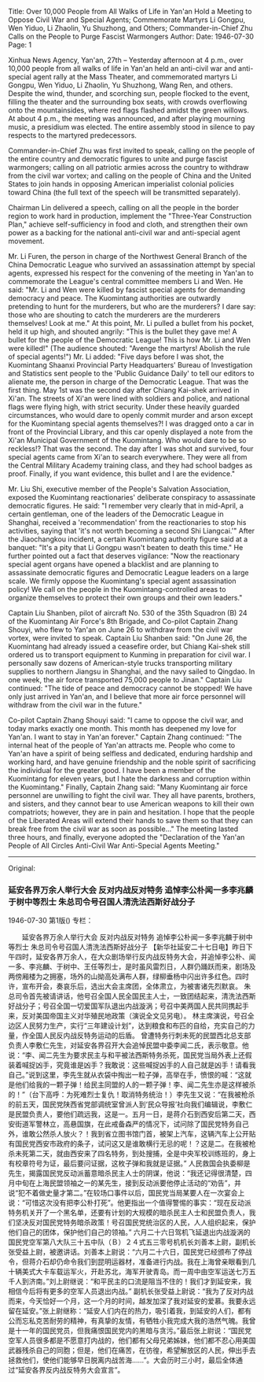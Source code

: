 Title: Over 10,000 People from All Walks of Life in Yan'an Hold a Meeting to Oppose Civil War and Special Agents; Commemorate Martyrs Li Gongpu, Wen Yiduo, Li Zhaolin, Yu Shuzhong, and Others; Commander-in-Chief Zhu Calls on the People to Purge Fascist Warmongers
Author:
Date: 1946-07-30
Page: 1

Xinhua News Agency, Yan'an, 27th – Yesterday afternoon at 4 p.m., over 10,000 people from all walks of life in Yan'an held an anti-civil war and anti-special agent rally at the Mass Theater, and commemorated martyrs Li Gongpu, Wen Yiduo, Li Zhaolin, Yu Shuzhong, Wang Ren, and others. Despite the wind, thunder, and scorching sun, people flocked to the event, filling the theater and the surrounding box seats, with crowds overflowing onto the mountainsides, where red flags flashed amidst the green willows. At about 4 p.m., the meeting was announced, and after playing mourning music, a presidium was elected. The entire assembly stood in silence to pay respects to the martyred predecessors.

Commander-in-Chief Zhu was first invited to speak, calling on the people of the entire country and democratic figures to unite and purge fascist warmongers; calling on all patriotic armies across the country to withdraw from the civil war vortex; and calling on the people of China and the United States to join hands in opposing American imperialist colonial policies toward China (the full text of the speech will be transmitted separately).

Chairman Lin delivered a speech, calling on all the people in the border region to work hard in production, implement the "Three-Year Construction Plan," achieve self-sufficiency in food and cloth, and strengthen their own power as a backing for the national anti-civil war and anti-special agent movement.

Mr. Li Furen, the person in charge of the Northwest General Branch of the China Democratic League who survived an assassination attempt by special agents, expressed his respect for the convening of the meeting in Yan'an to commemorate the League's central committee members Li and Wen. He said: "Mr. Li and Wen were killed by fascist special agents for demanding democracy and peace. The Kuomintang authorities are outwardly pretending to hunt for the murderers, but who are the murderers? I dare say: those who are shouting to catch the murderers are the murderers themselves! Look at me." At this point, Mr. Li pulled a bullet from his pocket, held it up high, and shouted angrily: "This is the bullet they gave me! A bullet for the people of the Democratic League! This is how Mr. Li and Wen were killed!" (The audience shouted: "Avenge the martyrs! Abolish the rule of special agents!") Mr. Li added: "Five days before I was shot, the Kuomintang Shaanxi Provincial Party Headquarters' Bureau of Investigation and Statistics sent people to the 'Public Guidance Daily' to tell our editors to alienate me, the person in charge of the Democratic League. That was the first thing. May 1st was the second day after Chiang Kai-shek arrived in Xi'an. The streets of Xi'an were lined with soldiers and police, and national flags were flying high, with strict security. Under these heavily guarded circumstances, who would dare to openly commit murder and arson except for the Kuomintang special agents themselves?! I was dragged onto a car in front of the Provincial Library, and this car openly displayed a note from the Xi'an Municipal Government of the Kuomintang. Who would dare to be so reckless!? That was the second. The day after I was shot and survived, four special agents came from Xi'an to search everywhere. They were all from the Central Military Academy training class, and they had school badges as proof. Finally, if you want evidence, this bullet and I are the evidence."

Mr. Liu Shi, executive member of the People's Salvation Association, exposed the Kuomintang reactionaries' deliberate conspiracy to assassinate democratic figures. He said: "I remember very clearly that in mid-April, a certain gentleman, one of the leaders of the Democratic League in Shanghai, received a 'recommendation' from the reactionaries to stop his activities, saying that 'it's not worth becoming a second Shi Liangcai.'" After the Jiaochangkou incident, a certain Kuomintang authority figure said at a banquet: "It's a pity that Li Gongpu wasn't beaten to death this time." He further pointed out a fact that deserves vigilance: "Now the reactionary special agent organs have opened a blacklist and are planning to assassinate democratic figures and Democratic League leaders on a large scale. We firmly oppose the Kuomintang's special agent assassination policy! We call on the people in the Kuomintang-controlled areas to organize themselves to protect their own groups and their own leaders."

Captain Liu Shanben, pilot of aircraft No. 530 of the 35th Squadron (B) 24 of the Kuomintang Air Force's 8th Brigade, and Co-pilot Captain Zhang Shouyi, who flew to Yan'an on June 26 to withdraw from the civil war vortex, were invited to speak. Captain Liu Shanben said: "On June 26, the Kuomintang had already issued a ceasefire order, but Chiang Kai-shek still ordered us to transport equipment to Kunming in preparation for civil war. I personally saw dozens of American-style trucks transporting military supplies to northern Jiangsu in Shanghai, and the navy sailed to Qingdao. In one week, the air force transported 75,000 people to Jinan." Captain Liu continued: "The tide of peace and democracy cannot be stopped! We have only just arrived in Yan'an, and I believe that more air force personnel will withdraw from the civil war in the future."

Co-pilot Captain Zhang Shouyi said: "I came to oppose the civil war, and today marks exactly one month. This month has deepened my love for Yan'an. I want to stay in Yan'an forever." Captain Zhang continued: "The internal heat of the people of Yan'an attracts me. People who come to Yan'an have a spirit of being selfless and dedicated, enduring hardship and working hard, and have genuine friendship and the noble spirit of sacrificing the individual for the greater good. I have been a member of the Kuomintang for eleven years, but I hate the darkness and corruption within the Kuomintang." Finally, Captain Zhang said: "Many Kuomintang air force personnel are unwilling to fight the civil war. They all have parents, brothers, and sisters, and they cannot bear to use American weapons to kill their own compatriots; however, they are in pain and hesitation. I hope that the people of the Liberated Areas will extend their hands to save them so that they can break free from the civil war as soon as possible..." The meeting lasted three hours, and finally, everyone adopted the "Declaration of the Yan'an People of All Circles Anti-Civil War Anti-Special Agents Meeting."



<hr /> 

Original: 


### 延安各界万余人举行大会  反对内战反对特务  追悼李公朴闻一多李兆麟于树中等烈士  朱总司令号召国人清洗法西斯好战分子

1946-07-30
第1版()
专栏：

　　延安各界万余人举行大会
    反对内战反对特务
    追悼李公朴闻一多李兆麟于树中等烈士
    朱总司令号召国人清洗法西斯好战分子
    【新华社延安二十七日电】昨日下午四时，延安各界万余人，在大众剧场举行反内战反特务大会，并追悼李公朴、闻一多、李兆麟、于树中、王任等烈士，是时虽风雷烈日，人群仍踊跃而来，剧场及两傍厢楼为之拥塞，场外的山拗高处满布人群，绿柳垂杨中闪出许多红色。四时许，宣布开会，奏哀乐后，选出大会主席团，全体肃立，为被害诸先烈默哀。
    朱总司令首先被请讲话，他号召全国人民全国民主人士，一致团结起来，清洗法西斯好战分子；号召全国一切爱国军队退出内战漩涡；号召中美两国人民共同携起手来，反对美国帝国主义对华殖民地政策（演说全文见另电）。
    林主席演说，号召全边区人民努力生产，实行“三年建设计划”，达到粮食和布匹的自给，充实自己的力量，作全国人民反内战反特务运动的后盾。
    曾遭特务行刺未死的民盟西北总支部负责人李敷仁先生，对延安各界召开大会追悼民盟中委李闻二氏，表示敬意。他说：“李、闻二先生为要求民主与和平被法西斯特务杀死，国民党当局外表上还假装着喊捉凶手，究竟谁是凶手？我敢说：这些喊捉凶手的人自己就是凶手！请看我自己。”说到这里，李先生就从衣袋中掏出一粒子弹，高举在手，愤恨的喊：“这就是他们给我的一颗子弹！给民主同盟的人的一颗子弹！李、闻二先生亦是这样被杀的！”（台下高呼：为死难烈士复仇！取消特务统治！）李先生又说：“在我被枪杀的前五天，国民党陕西省党部调统室曾派人到‘民众导报’社向我们编辑说，李敷仁是民盟负责人，要他们疏远我，这是一。五月一日，是蒋介石到西安后第二天，西安街道军警林立，高悬国旗，在此戒备森严的情况下，试问除了国民党特务自己外，谁敢公然杀人放火？！我到省立图书馆门首，被架上汽车，这辆汽车上公开贴有国民党西安市政府的条子，试问这又是谁敢横行无忌的呢！？这是二。在我被枪杀未死第二天，就由西安来了四名特务，到处搜捕，全是中央军校训练班的，身上有校章符号为证，最后要问证据，这枚子弹和我就是证据。”
    人民救国会执委柳是先生，揭露国民党反动派蓄意暗杀民主人士的阴谋，他说：“我还记得很清楚，四月中旬在上海民盟领袖之一的某先生，接到反动派要他停止活动的“劝告”，并说“犯不着做史量才第二。”在较场口事件以后，国民党当局某要人在一次宴会上说：“可惜这次没有把李公朴打死”。他更指出一个值得警惕的事实：“现在反动派特务机关开了一个黑名单，还要有计划的大规模的暗杀民主人士和民盟负责人，我们坚决反对国民党特务暗杀政策！号召国民党统治区的人民，人人组织起来，保护他们自己的团体，保护他们自己的领袖。”
    六月二十六日驾机飞延退出内战漩涡的国民党空军第八大队三十五中队（Ｂ）２４式五三零号机机长刘善本上尉，副机长张受益上尉，被邀讲话。刘善本上尉说：“六月二十六日，国民党已经颁布了停战令，但蒋介石却仍命令我们到昆明运器材，准备进行内战。我在上海曾亲眼看到几十辆美式大卡车载运军火，开赴苏北，海军开驶青岛。而一周中由空军运送七万五千人到济南。”刘上尉继说：“和平民主的口流是阻当不住的！我们才到延安来，我相信今后将有更多的空军人员退出内战。”
    副机长张受益上尉说：“我为了反对内战而来，今天恰好一个月，这一个月的时间，越发加深了我对延安的爱慕。我要永远留在延安。”张上尉继称：“延安人们内在的热力，吸引着我，到延安的人们，都有公而忘私克苦耐劳的精神，有真挚的友情，有牺牲小我完成大我的浩然气魄。我曾是十一年的国民党员，但我痛恨国民党内的黑暗与贪污。”最后张上尉说：“国民党空军人员很多都是不愿意打内战的，他们都有父母兄弟姊妹，他们都不忍心用美国武器残杀自己的同胞；但是，他们在痛苦，在彷徨，希望解放区的人民，伸出手去拯救他们，使他们能够早日脱离内战苦海……”。大会历时三小时，最后全体通过“延安各界反内战反特务大会宣言”。
